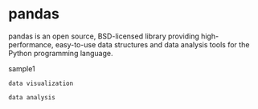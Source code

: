 
# pandas    

pandas is an open source, BSD-licensed library providing high-performance, easy-to-use data structures and data analysis tools for the Python programming language.


sample1    
```
data visualization

data analysis

```


